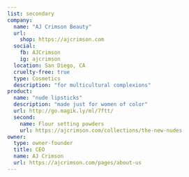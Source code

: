 ```yaml
---
list: secondary
company:
  name: "AJ Crimson Beauty"
  url:
    shop: https://ajcrimson.com
  social:
    fb: AJCrimson
    ig: ajcrimson
  location: San Diego, CA
  cruelty-free: true
  type: Cosmetics
  description: "for multicultural complexions"
product:
  name: "nude lipsticks"
  description: "made just for women of color"
  url: http://go.magik.ly/ml/7ftt/
  second:
    name: Flour setting powders
    url: https://ajcrimson.com/collections/the-new-nudes
owner:
  type: owner-founder
  title: CEO
  name: AJ Crimson
  url: https://ajcrimson.com/pages/about-us
---
```

